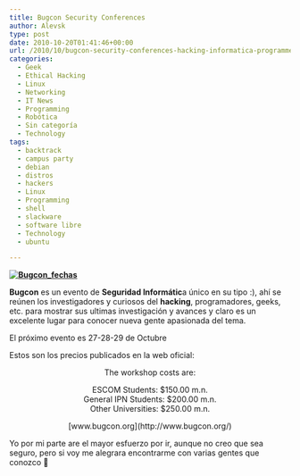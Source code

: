```yaml
---
title: Bugcon Security Conferences
author: Alevsk
type: post
date: 2010-10-20T01:41:46+00:00
url: /2010/10/bugcon-security-conferences-hacking-informatica-programmer/
categories:
  - Geek
  - Ethical Hacking
  - Linux
  - Networking
  - IT News
  - Programming
  - Robótica
  - Sin categoría
  - Technology
tags:
  - backtrack
  - campus party
  - debian
  - distros
  - hackers
  - Linux
  - Programming
  - shell
  - slackware
  - software libre
  - Technology
  - ubuntu

---
```

**[![Bugcon_fechas](/images/Bugcon_fechas-2010.jpg)](http://www.alevsk.com/2010/10/bugcon-security-conferences-hacking-informatica-programmer/bugcon_fechas-2010/)**

**[](http://www.alevsk.com/2010/10/bugcon-security-conferences-hacking-informatica-programmer/bugcon_fechas-2010/)Bugcon** es un evento de **Seguridad Informátic**a único en su tipo :), ahí se reúnen los investigadores y curiosos del **hacking**, programadores, geeks, etc. para mostrar sus ultimas investigación y avances y claro es un excelente lugar para conocer nueva gente apasionada del tema.

El próximo evento es 27-28-29 de Octubre

Estos son los precios publicados en la web oficial:

<p style="text-align: center;">
  The workshop costs are:
</p>
<p style="text-align: center;">
  ESCOM Students: $150.00 m.n.<br/> General IPN Students: $200.00 m.n.<br/> Other Universities: $250.00 m.n.
</p>
<p style="text-align: center;">
[www.bugcon.org](http://www.bugcon.org/)
</p>

Yo por mi parte are el mayor esfuerzo por ir, aunque no creo que sea seguro, pero si voy me alegrara encontrarme con varias gentes que conozco 🙂